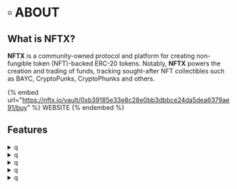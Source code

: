 # ▫ ABOUT

## **What** is **NFTX**?

**NFTX** is a community-owned protocol and platform for creating non-fungible token (NFT)-backed ERC-20 tokens. Notably, **NFTX** powers the creation and trading of funds, tracking sought-after NFT collectibles such as BAYC, CryptoPunks, CryptoPhunks and others.

{% embed url="https://nftx.io/vault/0xb39185e33e8c28e0bb3dbbce24da5dea6379ae91/buy" %}
WEBSITE
{% endembed %}

## Features

<details>

<summary>q</summary>



</details>

<details>

<summary>q</summary>



</details>

<details>

<summary>q</summary>



</details>

<details>

<summary>q</summary>



</details>

<details>

<summary>q</summary>



</details>
